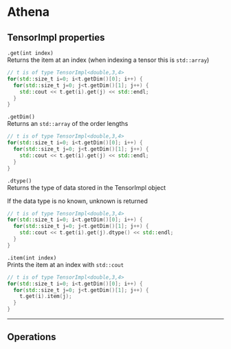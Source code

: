 # Athena

## TensorImpl properties 

``.get(int index)``
<br>
Returns the item at an index (when indexing a tensor this is ``std::array``)
```cpp
// t is of type TensorImpl<double,3,4>
for(std::size_t i=0; i<t.getDim()[0]; i++) {
  for(std::size_t j=0; j<t.getDim()[1]; j++) {
    std::cout << t.get(i).get(j) << std::endl;
  }
}
```


``.getDim()``
<br>
Returns an ``std::array`` of the order lengths
```cpp
// t is of type TensorImpl<double,3,4>
for(std::size_t i=0; i<t.getDim()[0]; i++) {
  for(std::size_t j=0; j<t.getDim()[1]; j++) {
    std::cout << t.get(i).get(j) << std::endl;
  }
}
```



``.dtype()``
<br>
Returns the type of data stored in the TensorImpl object

If the data type is no known, unknown is returned
```cpp
// t is of type TensorImpl<double,3,4>
for(std::size_t i=0; i<t.getDim()[0]; i++) {
  for(std::size_t j=0; j<t.getDim()[1]; j++) {
    std::cout << t.get(i).get(j).dtype() << std::endl;
  }
}
```


``.item(int index)``
<br>
Prints the item at an index with ``std::cout``
```cpp
// t is of type TensorImpl<double,3,4>
for(std::size_t i=0; i<t.getDim()[0]; i++) {
  for(std::size_t j=0; j<t.getDim()[1]; j++) {
    t.get(i).item(j);
  }
}
```

<hr>

## Operations 


